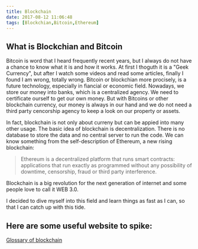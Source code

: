 ```yaml
---
title: Blockchain
date: 2017-08-12 11:06:48
tags: [Blockchian,Bitcoin,Ethereum]
---
```


## What is Blockchian and Bitcoin

Bitcoin is word that I heard frequently recent years, but I always do not have a chance to know what it is and how it works. At first I thoguth it is a "Geek Currency", but after I watch some videos and read some articles, finally I found I am wrong, totally wrong. Bitcoin or blockchian more procisely, is a future technology, especially in fiancial or economic field. Nowadays, we store our money into banks, which is a centralized agency. We need to certificate ourself to get our own money. But with Bitcoins or other blockchain currency, our money is always in our hand and we do not need a third party cencorship agency to keep a look on our property or assets. 

In fact, blockchain is not only about curreny but can be appied into many other usage. The basic idea of blockchain is decentralization. There is no database to store the data and no central server to run the code. We can know something from the self-description of Ethereum, a new rising blockchain:

> Ethereum is a  decentralized platform that runs smart contracts: applications that run exactly as programmed without any possibility of downtime, censorship, fraud or third party interference.

Blockchain is a big revolution for the next generation of internet and some people love to call it WEB 3.0. 

I decided to dive myself into this field and learn things as fast as I can, so that I can catch up with this tide.

## Here are some useful website to spike:

[Glossary of blockchain](https://blockchainhub.net/blockchain-glossary/)